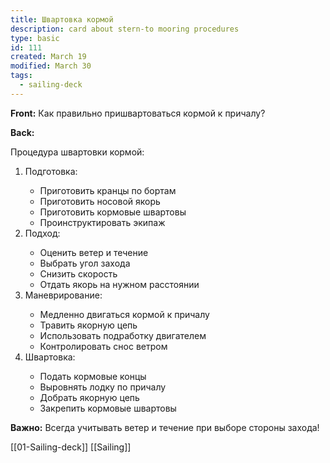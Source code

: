 ```yaml
---
title: Швартовка кормой
description: card about stern-to mooring procedures
type: basic
id: 111
created: March 19
modified: March 30
tags:
  - sailing-deck
---
```


**Front:**
Как правильно пришвартоваться кормой к причалу?

**Back:**
<p>Процедура швартовки кормой:</p>

<ol>
  <li>Подготовка:</li>
    <ul>
      <li>Приготовить кранцы по бортам</li>
      <li>Приготовить носовой якорь</li>
      <li>Приготовить кормовые швартовы</li>
      <li>Проинструктировать экипаж</li>
    </ul>

  <li>Подход:</li>
    <ul>
      <li>Оценить ветер и течение</li>
      <li>Выбрать угол захода</li>
      <li>Снизить скорость</li>
      <li>Отдать якорь на нужном расстоянии</li>
    </ul>

  <li>Маневрирование:</li>
    <ul>
      <li>Медленно двигаться кормой к причалу</li>
      <li>Травить якорную цепь</li>
      <li>Использовать подработку двигателем</li>
      <li>Контролировать снос ветром</li>
    </ul>

  <li>Швартовка:</li>
    <ul>
      <li>Подать кормовые концы</li>
      <li>Выровнять лодку по причалу</li>
      <li>Добрать якорную цепь</li>
      <li>Закрепить кормовые швартовы</li>
    </ul>
</ol>

<p><strong>Важно:</strong> Всегда учитывать ветер и течение при выборе стороны захода!</p>
[[01-Sailing-deck]]
[[Sailing]]